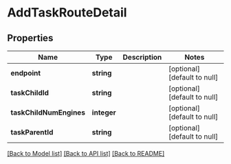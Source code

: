 # AddTaskRouteDetail

## Properties
Name | Type | Description | Notes
------------ | ------------- | ------------- | -------------
**endpoint** | **string** |  | [optional] [default to null]
**taskChildId** | **string** |  | [optional] [default to null]
**taskChildNumEngines** | **integer** |  | [optional] [default to null]
**taskParentId** | **string** |  | [optional] [default to null]

[[Back to Model list]](../README.md#documentation-for-models) [[Back to API list]](../README.md#documentation-for-api-endpoints) [[Back to README]](../README.md)


